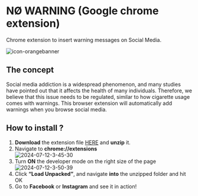# NØ WARNING (Google chrome extension) 
Chrome extension to insert warning messages on Social Media.

<img src="https://i.ibb.co/vDHbzHG/icon-orangebanner.png" alt="icon-orangebanner"/>

## The concept 
Social media addiction is a widespread phenomenon, and many studies have pointed out that it affects the health of many individuals. Therefore, we believe that this issue needs to be regulated, similar to how cigarette usage comes with warnings. This browser extension will automatically add warnings when you browse social media.


## How to install ? 
1. **Download** the extension file [HERE](https://github.com/yunkii/NO-WARNING/archive/refs/heads/main.zip) and **unzip** it. <br/>
2. Navigate to **chrome://extensions** <br/>
    <img src="https://i.ibb.co/Zz86jv2/2024-07-12-3-45-30.png" alt="2024-07-12-3-45-30" border="0">
3. Turn **ON** the developer mode on the right size of the page <br/>
    <img src="https://i.ibb.co/R66wgjv/2024-07-12-3-50-39.png" alt="2024-07-12-3-50-39" border="0">
5. Click **“Load Unpacked”**, and navigate **into** the unzipped folder and hit OK
6. Go to **Facebook** or **Instagram** and see it in action! 
